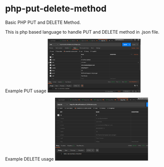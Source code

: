 # php-put-delete-method
Basic PHP PUT and DELETE Method.

This is php based language to handle PUT and DELETE method in .json file.

Example PUT usage
<img src="images-preview/Screenshot_11.png" width="300">

Example DELETE usage
<img src="images-preview/Screenshot_12.png" width="300">
